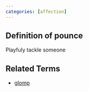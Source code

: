```yaml
---
categories: [affection]
---
```

## Definition of pounce

Playfuly tackle someone

## Related Terms

- [glomp](./glomp)
